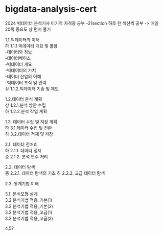 # bigdata-analysis-cert
2024 빅데이터 분석기사 이기적 자격증 공부
-21section 하루 한 섹션씩 공부 -> 매일 20쪽
중요도 상 먼저 풀기

1.1.빅데이터의 이해  
하 1.1.1.빅데이터 개요 및 활용  
  -데이터와 정보  
  -데이터베이스  
  -빅데이터 개요  
  -빅데이터의 가치  
  -데이터 산업의 이해  
  -빅데이터 조직 및 인력  
상 1.1.2.빅데이터 기술 및 제도  
  
1.2.데이터 분석 계획  
상 1.2.1.분석 방안 수립  
하 1.2.2.분석 작업 계획  

1.3. 데이터 수집 및 저장 계획  
하 3.1.데이터 수집 및 전환  
하 3.2.데이터 적재 및 저장  

2.1. 데이터 전처리  
하 2.1.1. 데이터 정제  
중 2.1.2. 분석 변수 처리

2.2. 데이터 탐색  
중 2.2.1. 데이터 탐색의 기초
하 2.2.2. 교급 데이터 탐색

2.3. 통계기법 이해  

3.1. 분석모형 설계  
3.2 분석기법 적용_기본(1)  
3.2 분석기법 적용_기본(2)  
3.2 분석기법 적용_고급(1)  
3.2 분석기법 적용_고급(2)  

4,5?

